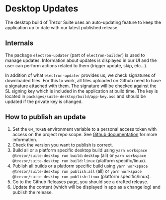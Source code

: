 # Desktop Updates

The desktop build of Trezor Suite uses an auto-updating feature to keep the application up to date with our latest published release.

## Internals

The package `electron-updater` (part of `electron-builder`) is used to manage updates. Information about updates is displayed in our UI and the user can perform actions related to them (trigger update, skip, etc...).

In addition of what `electron-updater` provides us, we check signatures of downloaded files. For this to work, all files uploaded on Github need to have a signature attached with them. The signature will be checked against the SL signing key which is included in the application at build time. The key is located in `packages/suite-desktop/build/app-key.asc` and should be updated if the private key is changed.

## How to publish an update

1. Set the `GH_TOKEN` environment variable to a personal access token with access on the project repo scope. See [Github documentation](https://docs.github.com/en/free-pro-team@latest/github/authenticating-to-github/creating-a-personal-access-token) for more information.
1. Check the version you want to publish is correct.
1. Build all or a platform specific desktop build using `yarn workspace @trezor/suite-desktop run build:desktop` (all) or `yarn workspace @trezor/suite-desktop run build:linux` (platform specific/linux).
1. Publish all builds or a platform specific build using `yarn workspace @trezor/suite-desktop run publish:all` (all) or `yarn workspace @trezor/suite-desktop run publish:linux` (platform specific/linux).
1. Go to the Github Releases page, you should see a drafted release.
1. Update the content (which will be displayed in app as a change log) and publish the release.
